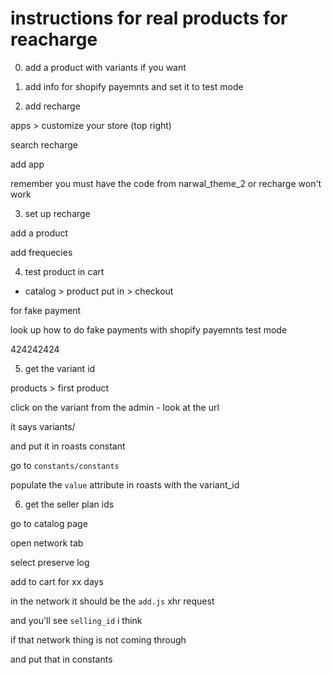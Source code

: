 # instructions for real products for reacharge

0. add a product
   with variants if you want

1. add info for shopify payemnts and set it to test mode

2. add recharge

apps > customize your store (top right)

search recharge

add app

remember you must have the code from narwal_theme_2 or recharge won't work

3.  set up recharge

add a product

add frequecies

4. test product in cart

- catalog > product put in > checkout

for fake payment

look up how to do fake payments with shopify payemnts test mode

424242424

5. get the variant id

products > first product

click on the variant from the admin - look at the url

it says variants/<number of variant>

and put it in roasts constant

go to `constants/constants`

populate the `value` attribute in roasts with the variant_id

6. get the seller plan ids

go to catalog page

open network tab

select preserve log

add to cart for xx days

in the network it should be the `add.js` xhr request

and you'll see `selling_id` i think

if that network thing is not coming through

<script>
    console.log('Product', {{ product | json }})
  </script>

and put that in constants
